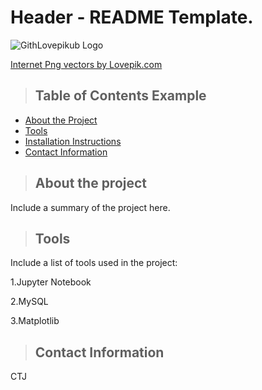 # Header - README Template.

![GithLovepikub Logo](https://img.lovepik.com/element/40094/8777.png_300.png "Lovepik logo - markdown")

<a href="https://img.lovepik.com/element/40094/8777.png_300.png">Internet Png vectors by Lovepik.com</a>


>## Table of Contents Example
* [About the Project](#about_the_project)
* [Tools](#tools)
* [Installation Instructions](#installation_instructions)
* [Contact Information](#contact)

<a class="anchor" id= "about the project"></a>
>## About the project
Include a summary of the project here.

<a class="anchor" id = "tools"></a>
>## Tools

Include a list of tools used in the project:

1.Jupyter Notebook

2.MySQL

3.Matplotlib

<a class= "anchor" id="contact"></a>
>## Contact Information
CTJ

 